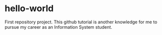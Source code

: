 # hello-world
First repository project.
This github tutorial is another knowledge for me to pursue my career as an 
Information System student.
